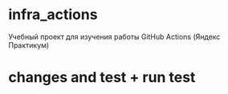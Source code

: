# infra_actions
Учебный проект для изучения работы GitHub Actions (Яндекс Практикум)
# changes and test + run test